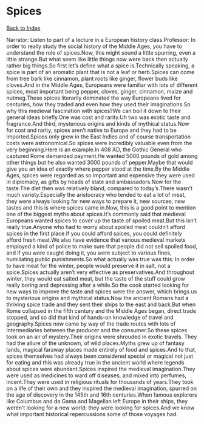 # Spices
[Back to Index](https://github.com/windows10010/tpoExtractor/blog/master/README.md)

Narrator: Listen to part of a lecture in a European history class.Professor: In order to really study the social history of the Middle Ages, you have to understand the role of spices.Now, this might sound a little spurring, even a little strange.But what seem like little things now were back then actually rather big things.So first let’s define what a spice is.Technically speaking, a spice is part of an aromatic plant that is not a leaf or herb.Spices can come from tree bark like cinnamon, plant roots like ginger, flower buds like cloves.And in the Middle Ages, Europeans were familiar with lots of different spices, most important being pepper, cloves, ginger, cinnamon, maize and nutmeg.These spices literarily dominated the way Europeans lived for centuries, how they traded and even how they used their imaginations.So why this medieval fascination with spices?We can boil it down to their general ideas briefly.One was cost and rarity.Uh two was exotic taste and fragrance.And third, mysterious origins and kinds of mythical status.Now for cost and rarity, spices aren’t native to Europe and they had to be imported.Spices only grew in the East Indies and of course transportation costs were astronomical.So spices were incredibly valuable even from the very beginning.Here is an example.In 408 AD, the Gothic General who captured Rome demanded payment.He wanted 5000 pounds of gold among other things but he also wanted 3000 pounds of pepper.Maybe that would give you an idea of exactly where pepper stood at the time.By the Middle Ages, spices were regarded as so important and expensive they were used in diplomacy, as gifts by heads of state and ambassadors.Now for the taste.The diet then was relatively bland, compared to today’s.There wasn’t much variety.Especially the aristocracy who tended to eat a lot of meat, they were always looking for new ways to prepare it, new sources, new tastes and this is where spices came in.Now, this is a good point to mention one of the biggest myths about spices.It’s commonly said that medieval Europeans wanted spices to cover up the taste of spoiled meat.But this isn’t really true.Anyone who had to worry about spoiled meat couldn’t afford spices in the first place.If you could afford spices, you could definitely afford fresh meat.We also have evidence that various medieval markets employed a kind of police to make sure that people did not sell spoiled food, and if you were caught doing it, you were subject to various fines, humiliating public punishments.So what actually was true was this: In order to have meat for the winter, people would preserve it in salt, not a spice.Spices actually aren’t very effective as preservatives.And throughout winter, they would eat salted meat, but the taste of the stuff could grow really boring and depressing after a while.So the cook started looking for new ways to improve the taste and spices were the answer, which brings us to mysterious origins and mythical status.Now the ancient Romans had a thriving spice trade and they sent their ships to the east and back.But when Rome collapsed in the fifth century and the Middle Ages began, direct trade stopped, and so did that kind of hands-on knowledge of travel and geography.Spices now came by way of the trade routes with lots of intermediaries between the producer and the consumer.So these spices took on an air of mystery.Their origins were shrouded in exotic travels. They had the allure of the unknown, of wild places.Myths grew up of fantasy lands, magical faraway places made entirely of food and spices.And to that, spices themselves had always been considered special or magical not just for eating and this was already true in the ancient world where legends about spices were abundant.Spices inspired the medieval imagination.They were used as medicines to ward off diseases, and mixed into perfumes, incent.They were used in religious rituals for thousands of years.They took on a life of their own and they inspired the medieval imagination, spurred on the age of discovery in the 145th and 16th centuries.When famous explorers like Columbus and da Gama and Magellan left Europe in their ships, they weren’t looking for a new world; they were looking for spices.And we know what important historical repercussions some of those voyages had.
 